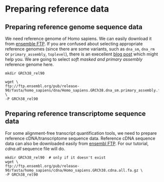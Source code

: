 # Preparing reference data

## Preparing reference genome sequence data

We need reference genome of Homo sapiens. We can easily download it from [ensemble FTP](http://www.ensembl.org/info/data/ftp/index.html). If you are confused about selecting appropriate reference genomes (since there are some variants, such as `dna_sm`, `dna_rm` or `primary_assembly`, `toplevel`), there is an execellent [blog post](http://genomespot.blogspot.kr/2015/06/mapping-ngs-data-which-genome-version.html) which might help you. We are going to select *soft masked and primary assembly* reference genome here.

```shell
mkdir GRCh38_rel90

wget \
ftp://ftp.ensembl.org/pub/release-90/fasta/homo_sapiens/dna/Homo_sapiens.GRCh38.dna_sm.primary_assembly.fa.gz \
-P GRCh38_rel90
```

## Preparing reference transcriptome sequence data

For some alignment-free transcript quantification tools, we need to prepare reference cDNA/transcriptome sequence data. Reference cDNA sequence data can also be downloaded easily from [ensembl FTP](http://www.ensembl.org/info/data/ftp/index.html). For our tutorial, *cdna.all* sequence file will do.

```shell
mkdir GRCh38_rel90  # only if it doesn't exist
wget \
ftp://ftp.ensembl.org/pub/release-90/fasta/homo_sapiens/cdna/Homo_sapiens.GRCh38.cdna.all.fa.gz \
-P GRCh38_rel90
```
